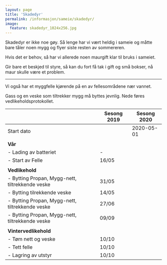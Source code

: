 ```yaml
---
layout: page
title: 'Skadedyr'
permalink: /informasjon/sameie/skadedyr/
image:
  feature: skadedyr_1024x256.jpg
---
```

Skadedyr er ikke noe gøy. Så lenge har vi vært heldig i sameie og måtte bare tåler noen mygg og flyer siste resten av sommereren.

Hvis det er behov, så har vi allerede noen maurgift klar til bruks i sameiet.

Gir bare et beskjed til styre, så kan du fort få tak i gift og små bokser, nå maur skulle være et problem.

---

Vi også har et myggfelle kjørende på en av fellesområdene nær vannet.

Gass og en veske som tiltrekker mygg må byttes jevnlig. Nede føres vedlikeholdsprotokollet.

|   | Sesong 2019 | Sesong 2020 |
|---|---|---|
| Start dato | | 2020-05-01 |
| | | |
| **Vår** | | |
| - Lading av batteriet | - | |
| - Start av Felle | 16/05 | |
| | | |
| **Vedlikehold** | | |
| - Bytting Propan, Mygg-nett, tiltrekkende veske | 31/05 | |
  - Bytting tilrekkende veske | 14/05 | |
| - Bytting Propan, Mygg-nett, tiltrekkende veske | 27/06 | |
| - Bytting Propan, Mygg-nett, tiltrekkende veske | 09/09 | |
| | | |
| **Vintervedlikehold** | | |
| - Tøm nett og veske | 10/10 | |
| - Tett felle | 10/10 | | 
| - Lagring av utstyr | 10/10 | |
